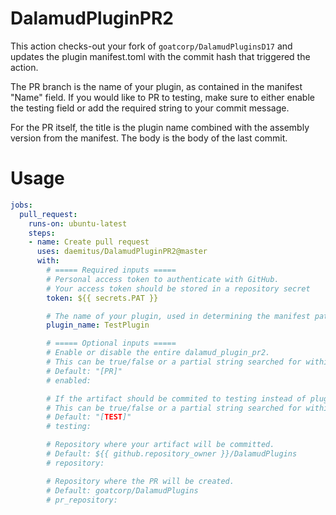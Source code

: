 # DalamudPluginPR2

This action checks-out your fork of `goatcorp/DalamudPluginsD17` and updates the plugin manifest.toml with the commit hash that triggered the action.

The PR branch is the name of your plugin, as contained in the manifest "Name" field. If you would like to PR to testing, make sure to either enable the testing field or add the required string to your commit message.

For the PR itself, the title is the plugin name combined with the assembly version from the manifest. The body is the body of the last commit.

# Usage
```yaml
jobs:
  pull_request:
    runs-on: ubuntu-latest
    steps:
    - name: Create pull request
      uses: daemitus/DalamudPluginPR2@master
      with:
        # ===== Required inputs =====
        # Personal access token to authenticate with GitHub.
        # Your access token should be stored in a repository secret
        token: ${{ secrets.PAT }}

        # The name of your plugin, used in determining the manifest path.
        plugin_name: TestPlugin

        # ===== Optional inputs =====
        # Enable or disable the entire dalamud_plugin_pr2.
        # This can be true/false or a partial string searched for within the commit message.
        # Default: "[PR]"
        # enabled:

        # If the artifact should be commited to testing instead of plugins.
        # This can be true/false or a partial string searched for within the commit message.
        # Default: "[TEST]"
        # testing:

        # Repository where your artifact will be committed.
        # Default: ${{ github.repository_owner }}/DalamudPlugins
        # repository:

        # Repository where the PR will be created.
        # Default: goatcorp/DalamudPlugins
        # pr_repository:
```
